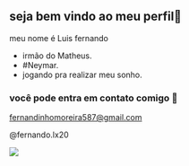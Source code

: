 ## seja bem vindo ao meu perfil📘

meu nome é Luis fernando

- irmão do Matheus.
- #Neymar.
- jogando pra realizar meu sonho.

### você pode entra em contato comigo 📧
fernandinhomoreira587@gmail.com

@fernando.lx20

![](https://media1.tenor.com/m/PKKCAakpBZIAAAAC/neyney-neymar.gif)
